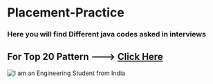 # Placement-Practice
### Here you will find Different java codes asked in interviews

## For Top 20 Pattern ---> [Click Here](https://github.com/Sushavan20/Basic-Pattern-in-Java.git)


![I am an Engineering Student from India](https://professional-electrician.com/wp-content/uploads/2019/11/COPYRIGHT-PESHKOV.jpeg)

